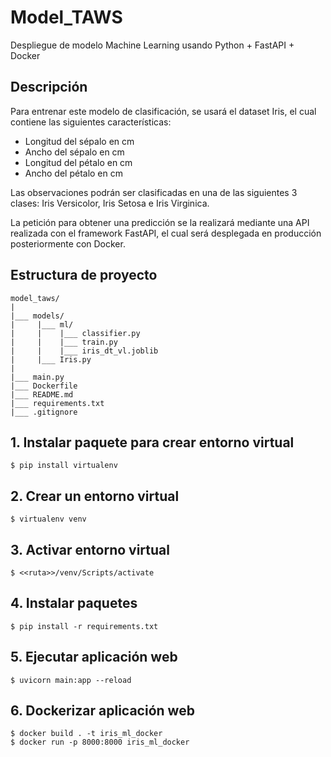 # Model_TAWS
Despliegue de modelo Machine Learning usando Python + FastAPI + Docker

## Descripción
Para entrenar este modelo de clasificación, se usará el dataset Iris, el cual contiene las siguientes características:
 
 - Longitud del sépalo en cm
 - Ancho del sépalo en cm
 - Longitud del pétalo en cm
 - Ancho del pétalo en cm
 
 Las observaciones podrán ser clasificadas en una de las siguientes 3 clases: Iris Versicolor, Iris Setosa e Iris Virginica.

 La petición para obtener una predicción se la realizará mediante una API realizada con el framework FastAPI, el cual será desplegada en producción posteriormente con Docker.

## Estructura de proyecto
```
model_taws/
|
|___ models/
|     |___ ml/
|     |    |___ classifier.py
|     |    |___ train.py
|     |    |___ iris_dt_vl.joblib
|     |___ Iris.py
|
|___ main.py
|___ Dockerfile
|___ README.md
|___ requirements.txt
|___ .gitignore
```


## 1. Instalar paquete para crear entorno virtual
```
$ pip install virtualenv
```

## 2. Crear un entorno virtual
```
$ virtualenv venv
```

## 3. Activar entorno virtual
```
$ <<ruta>>/venv/Scripts/activate
```

## 4. Instalar paquetes
```
$ pip install -r requirements.txt
```

## 5. Ejecutar aplicación web
```
$ uvicorn main:app --reload
```
## 6. Dockerizar aplicación web
```
$ docker build . -t iris_ml_docker
$ docker run -p 8000:8000 iris_ml_docker
```